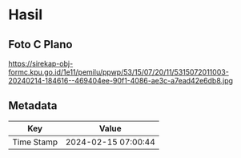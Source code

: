 # Hasil

## Foto C Plano

https://sirekap-obj-formc.kpu.go.id/1e11/pemilu/ppwp/53/15/07/20/11/5315072011003-20240214-184616--469404ee-90f1-4086-ae3c-a7ead42e6db8.jpg


## Metadata

| Key        | Value               |
| ---------- | ------------------- |
| Time Stamp | 2024-02-15 07:00:44 |



